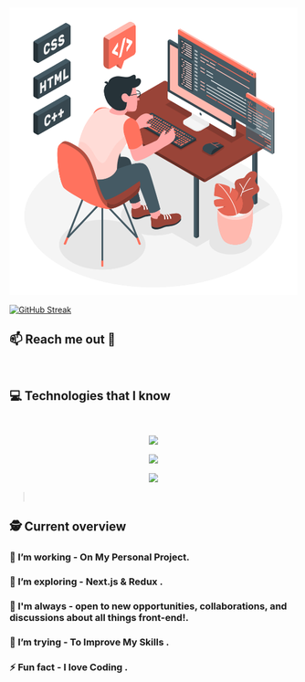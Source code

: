 





 <a href="https://www.facebook.com/beenyamin20/">
<img src="./assets/Programming-amico.svg" />
</a>


<br />
<p align="center">

[![GitHub Streak](https://github-readme-streak-stats.herokuapp.com?user=beenyamin&theme=radical&hide_border=true&border_radius=6.1&exclude_days=Tue)](https://git.io/streak-stats) 
</p>


## 📫 Reach me out 🔗

<br />


## 💻 Technologies that I know

<br>
<p align="center">
<img src="https://skillicons.dev/icons?i=html,css,js,react,bootstrap,&theme=light" />

</p>
<p align="center">
<img src="https://skillicons.dev/icons?i=tailwind,git,nodejs,figma,mongodb,&theme=light " />
</p>
<p align="center">
<img src="https://skillicons.dev/icons?i=express,firebase,&theme=light" />
</p>


><br/>

## 🕵️ Current overview

### 🔭 I’m working - On My Personal Project. 
### 🚀 I’m exploring - Next.js & Redux . 
### 🤝 I'm always - open to new opportunities, collaborations, and discussions about all things front-end!. 
### 🤔 I’m trying - To Improve My Skills . 
### ⚡ Fun fact - I love Coding .


<br />



